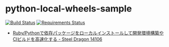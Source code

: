 # python-local-wheels-sample

[![Build Status](https://travis-ci.org/raimon49/python-local-wheels-sample.svg?branch=master)](https://travis-ci.org/raimon49/python-local-wheels-sample)
[![Requirements Status](https://requires.io/github/raimon49/python-local-wheels-sample/requirements.svg?branch=master)](https://requires.io/github/raimon49/python-local-wheels-sample/requirements/?branch=master)

* [Ruby/Pythonで依存パッケージをローカルインストールして開発環境構築やCIビルドを高速化する - Steel Dragon 14106](http://raimon49.github.io/2015/11/08/ci-with-local-packages.html "Ruby/Pythonで依存パッケージをローカルインストールして開発環境構築やCIビルドを高速化する - Steel Dragon 14106")
